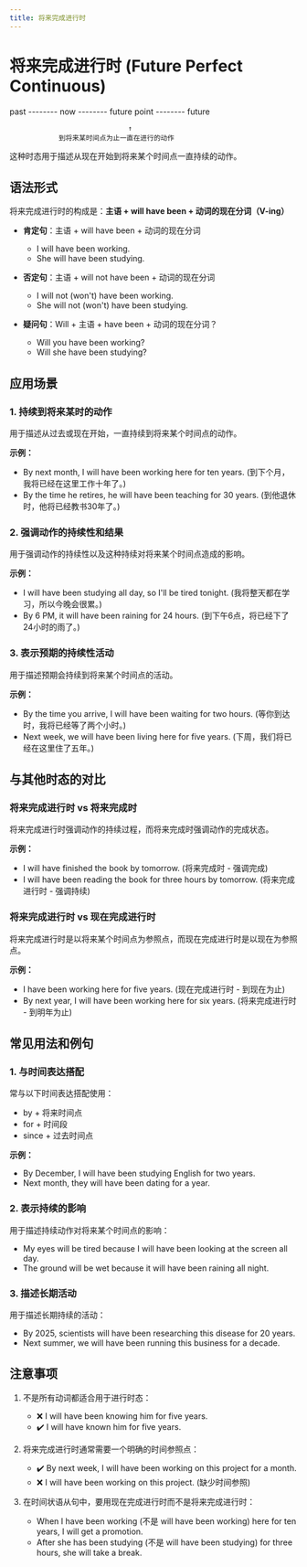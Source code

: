```yaml
---
title: 将来完成进行时
---
```


# 将来完成进行时 (Future Perfect Continuous)

past -------- now -------- future point -------- future

                                 ↑
                到将来某时间点为止一直在进行的动作

这种时态用于描述从现在开始到将来某个时间点一直持续的动作。

## 语法形式

将来完成进行时的构成是：**主语 + will have been + 动词的现在分词（V-ing）**

- **肯定句**：主语 + will have been + 动词的现在分词

  - I will have been working.
  - She will have been studying.

- **否定句**：主语 + will not have been + 动词的现在分词

  - I will not (won't) have been working.
  - She will not (won't) have been studying.

- **疑问句**：Will + 主语 + have been + 动词的现在分词？
  - Will you have been working?
  - Will she have been studying?

## 应用场景

### 1. 持续到将来某时的动作

用于描述从过去或现在开始，一直持续到将来某个时间点的动作。

**示例：**

- By next month, I will have been working here for ten years. (到下个月，我将已经在这里工作十年了。)
- By the time he retires, he will have been teaching for 30 years. (到他退休时，他将已经教书30年了。)

### 2. 强调动作的持续性和结果

用于强调动作的持续性以及这种持续对将来某个时间点造成的影响。

**示例：**

- I will have been studying all day, so I'll be tired tonight. (我将整天都在学习，所以今晚会很累。)
- By 6 PM, it will have been raining for 24 hours. (到下午6点，将已经下了24小时的雨了。)

### 3. 表示预期的持续性活动

用于描述预期会持续到将来某个时间点的活动。

**示例：**

- By the time you arrive, I will have been waiting for two hours. (等你到达时，我将已经等了两个小时。)
- Next week, we will have been living here for five years. (下周，我们将已经在这里住了五年。)

## 与其他时态的对比

### 将来完成进行时 vs 将来完成时

将来完成进行时强调动作的持续过程，而将来完成时强调动作的完成状态。

**示例：**

- I will have finished the book by tomorrow. (将来完成时 - 强调完成)
- I will have been reading the book for three hours by tomorrow. (将来完成进行时 - 强调持续)

### 将来完成进行时 vs 现在完成进行时

将来完成进行时是以将来某个时间点为参照点，而现在完成进行时是以现在为参照点。

**示例：**

- I have been working here for five years. (现在完成进行时 - 到现在为止)
- By next year, I will have been working here for six years. (将来完成进行时 - 到明年为止)

## 常见用法和例句

### 1. 与时间表达搭配

常与以下时间表达搭配使用：

- by + 将来时间点
- for + 时间段
- since + 过去时间点

**示例：**

- By December, I will have been studying English for two years.
- Next month, they will have been dating for a year.

### 2. 表示持续的影响

用于描述持续动作对将来某个时间点的影响：

- My eyes will be tired because I will have been looking at the screen all day.
- The ground will be wet because it will have been raining all night.

### 3. 描述长期活动

用于描述长期持续的活动：

- By 2025, scientists will have been researching this disease for 20 years.
- Next summer, we will have been running this business for a decade.

## 注意事项

1. 不是所有动词都适合用于进行时态：

   - ❌ I will have been knowing him for five years.
   - ✔️ I will have known him for five years.

2. 将来完成进行时通常需要一个明确的时间参照点：

   - ✔️ By next week, I will have been working on this project for a month.
   - ❌ I will have been working on this project. (缺少时间参照)

3. 在时间状语从句中，要用现在完成进行时而不是将来完成进行时：
   - When I have been working (不是 will have been working) here for ten years, I will get a promotion.
   - After she has been studying (不是 will have been studying) for three hours, she will take a break.
